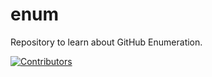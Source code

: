 # enum
Repository to learn about GitHub Enumeration.



























































[![Contributors](https://img.shields.io/badge/Contributors-3-brightgreen)](https://github.com/EurydiceCorp/enum/graphs/contributors)
